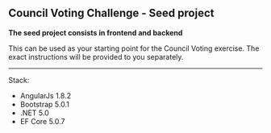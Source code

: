 ## Council Voting Challenge - Seed project

**The seed project consists in frontend and backend**

This can be used as your starting point for the Council Voting exercise. The exact instructions will be provided to you separately.

---

Stack:
- AngularJs 1.8.2
- Bootstrap 5.0.1
- .NET 5.0
- EF Core 5.0.7

